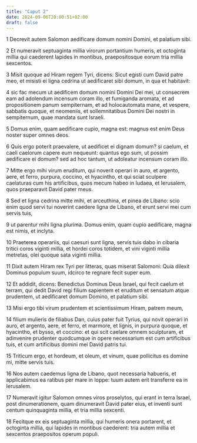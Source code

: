 ```yaml
---
title: "Caput 2"
date: 2024-09-06T20:00:51+02:00
draft: false
---
```



1 Decrevit autem Salomon aedificare domum nomini Domini, et palatium sibi.

2 Et numeravit septuaginta millia virorum portantium humeris, et octoginta millia qui caederent lapides in montibus, praepositosque eorum tria millia sexcentos.

3 Misit quoque ad Hiram regem Tyri, dicens: Sicut egisti cum David patre meo, et misisti ei ligna cedrina ut aedificaret sibi domum, in qua et habitavit:

4 sic fac mecum ut aedificem domum nomini Domini Dei mei, ut consecrem eam ad adolendum incensum coram illo, et fumiganda aromata, et ad propositionem panum sempiternam, et ad holocautomata mane, et vespere, sabbatis quoque, et neomeniis, et sollemnitatibus Domini Dei nostri in sempiternum, quae mandata sunt Israeli.

5 Domus enim, quam aedificare cupio, magna est: magnus est enim Deus noster super omnes deos.

6 Quis ergo poterit praevalere, ut aedificet ei dignam domum? si caelum, et caeli caelorum capere eum nequeunt: quantus ego sum, ut possim aedificare ei domum? sed ad hoc tantum, ut adoleatur incensum coram illo.

7 Mitte ergo mihi virum eruditum, qui noverit operari in auro, et argento, aere, et ferro, purpura, coccino, et hyacintho, et qui sciat sculpere caelaturas cum his artificibus, quos mecum habeo in Iudaea, et Ierusalem, quos praeparavit David pater meus.

8 Sed et ligna cedrina mitte mihi, et arceuthina, et pinea de Libano: scio enim quod servi tui noverint caedere ligna de Libano, et erunt servi mei cum servis tuis,

9 ut parentur mihi ligna plurima. Domus enim, quam cupio aedificare, magna est nimis, et inclyta.

10 Praeterea operariis, qui caesuri sunt ligna, servis tuis dabo in cibaria tritici coros viginti millia, et hordei coros totidem, et vini viginti millia metretas, olei quoque sata viginti millia.

11 Dixit autem Hiram rex Tyri per litteras, quas miserat Salomoni: Quia dilexit Dominus populum suum, idcirco te regnare fecit super eum.

12 Et addidit, dicens: Benedictus Dominus Deus Israel, qui fecit caelum et terram, qui dedit David regi filium sapientem et eruditum et sensatum atque prudentem, ut aedificaret domum Domino, et palatium sibi.

13 Misi ergo tibi virum prudentem et scientissimum Hiram, patrem meum,

14 filium mulieris de filiabus Dan, cuius pater fuit Tyrius, qui novit operari in auro, et argento, aere, et ferro, et marmore, et lignis, in purpura quoque, et hyacintho, et bysso, et coccino: et qui scit caelare omnem sculpturam, et adinvenire prudenter quodcumque in opere necessarium est cum artificibus tuis, et cum artificibus domini mei David patris tui.

15 Triticum ergo, et hordeum, et oleum, et vinum, quae pollicitus es domine mi, mitte servis tuis.

16 Nos autem caedemus ligna de Libano, quot necessaria habueris, et applicabimus ea ratibus per mare in Ioppe: tuum autem erit transferre ea in Ierusalem.

17 Numeravit igitur Salomon omnes viros proselytos, qui erant in terra Israel, post dinumerationem, quam dinumeravit David pater eius, et inventi sunt centum quinquaginta millia, et tria millia sexcenti.

18 Fecitque ex eis septuaginta millia, qui humeris onera portarent, et octoginta millia, qui lapides in montibus caederent: tria autem millia et sexcentos praepositos operum populi.

